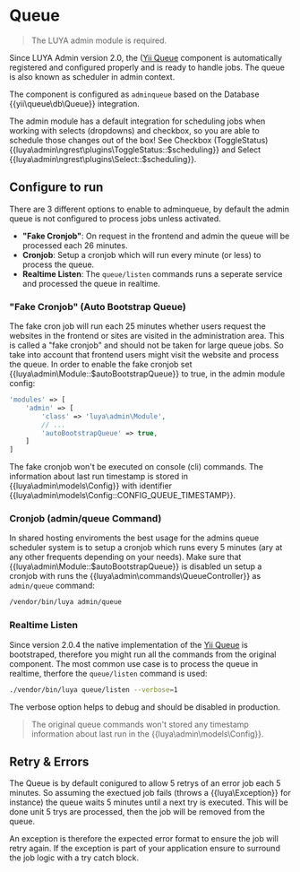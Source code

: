# Queue

> The LUYA admin module is required.

Since LUYA Admin version 2.0, the ([Yii Queue](https://github.com/yiisoft/yii2-queue) component is automatically registered and configured properly and is ready to handle jobs. The queue is also known as scheduler in admin context.

The component is configured as `adminqueue` based on the Database {{yii\queue\db\Queue}} integration. 

The admin module has a default integration for scheduling jobs when working with selects (dropdowns) and checkbox, so you are able to schedule those changes out of the box! See Checkbox (ToggleStatus) {{luya\admin\ngrest\plugins\ToggleStatus::$scheduling}} and Select {{luya\admin\ngrest\plugins\Select::$scheduling}}.

## Configure to run

There are 3 different options to enable to adminqueue, by default the admin queue is not configured to process jobs unless activated.

+ **"Fake Cronjob"**: On request in the frontend and admin the queue will be processed each 26 minutes.
+ **Cronjob**: Setup a cronjob which will run every minute (or less) to process the queue.
+ **Realtime Listen**: The `queue/listen` commands runs a seperate service and processed the queue in realtime.

### "Fake Cronjob" (Auto Bootstrap Queue)

The fake cron job will run each 25 minutes whether users request the websites in the frontend or sites are visited in the administration area. This is called a "fake cronjob" and should not be taken for large queue jobs. So take into account that frontend users might visit the website and process the queue. In order to enable the fake cronjob set {{luya\admin\Module::$autoBootstrapQueue}} to true, in the admin module config:

```php
'modules' => [
    'admin' => [
        'class' => 'luya\admin\Module',
        // ...
        'autoBootstrapQueue' => true,
    ]
]
```

The fake cronjob won't be executed on console (cli) commands. The information about last run timestamp is stored in {{luya\admin\models\Config}} with identifier {{luya\admin\models\Config::CONFIG_QUEUE_TIMESTAMP}}.

### Cronjob (admin/queue Command)

In shared hosting enviroments the best usage for the admins queue scheduler system is to setup a cronjob which runs every 5 minutes (ary at any other frequents depending on your needs). Make sure that {{luya\admin\Module::$autoBootstrapQueue}} is disabled un setup a cronjob with runs the {{luya\admin\commands\QueueController}} as `admin/queue` command:

```sh
/vendor/bin/luya admin/queue
```

### Realtime Listen

Since version 2.0.4 the native implementation of the [Yii Queue](https://github.com/yiisoft/yii2-queue) is bootstraped, therefore you might run all the commands from the original component. The most common use case is to process the queue in realtime, therfore the `queue/listen` command is used:

```sh
./vendor/bin/luya queue/listen --verbose=1
```

The verbose option helps to debug and should be disabled in production.

> The original queue commands won't stored any timestamp information about last run in the {{luya\admin\models\Config}}.

## Retry & Errors

The Queue is by default conigured to allow 5 retrys of an error job each 5 minutes. So assuming the exectued job fails (throws a {{luya\Exception}} for instance) the queue waits 5 minutes until a next try is executed. This will be done unit 5 trys are processed, then the job will be removed from the queue.

An exception is therefore the expected error format to ensure the job will retry again. If the exception is part of your application ensure to surround the job logic with a try catch block.
